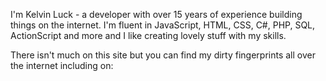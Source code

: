 I'm Kelvin Luck - a developer with over 15 years of experience building things on the internet. I'm fluent in JavaScript, HTML, CSS, C#, PHP, SQL, ActionScript and more and I like creating lovely stuff with my skills.

There isn't much on this site but you can find my dirty fingerprints all over the internet including on: